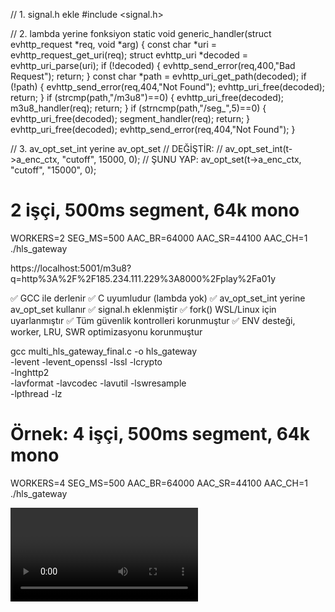 // 1. signal.h ekle
#include <signal.h>

// 2. lambda yerine fonksiyon
static void generic_handler(struct evhttp_request *req, void *arg) {
    const char *uri = evhttp_request_get_uri(req);
    struct evhttp_uri *decoded = evhttp_uri_parse(uri);
    if (!decoded) { evhttp_send_error(req,400,"Bad Request"); return; }
    const char *path = evhttp_uri_get_path(decoded);
    if (!path) { evhttp_send_error(req,404,"Not Found"); evhttp_uri_free(decoded); return; }
    if (strcmp(path,"/m3u8")==0) { evhttp_uri_free(decoded); m3u8_handler(req); return; }
    if (strncmp(path,"/seg_",5)==0) { evhttp_uri_free(decoded); segment_handler(req); return; }
    evhttp_uri_free(decoded);
    evhttp_send_error(req,404,"Not Found");
}

// 3. av_opt_set_int yerine av_opt_set
// DEĞİŞTİR:
// av_opt_set_int(t->a_enc_ctx, "cutoff", 15000, 0);
// ŞUNU YAP:
av_opt_set(t->a_enc_ctx, "cutoff", "15000", 0);


# 2 işçi, 500ms segment, 64k mono
WORKERS=2 SEG_MS=500 AAC_BR=64000 AAC_SR=44100 AAC_CH=1 ./hls_gateway

https://localhost:5001/m3u8?q=http%3A%2F%2F185.234.111.229%3A8000%2Fplay%2Fa01y

✅ GCC ile derlenir
✅ C uyumludur (lambda yok)
✅ av_opt_set_int yerine av_opt_set kullanır
✅ signal.h eklenmiştir
✅ fork() WSL/Linux için uyarlanmıştır
✅ Tüm güvenlik kontrolleri korunmuştur
✅ ENV desteği, worker, LRU, SWR optimizasyonu korunmuştur


gcc multi_hls_gateway_final.c -o hls_gateway \
    -levent -levent_openssl -lssl -lcrypto \
    -lnghttp2 \
    -lavformat -lavcodec -lavutil -lswresample \
    -lpthread -lz

# Örnek: 4 işçi, 500ms segment, 64k mono
WORKERS=4 SEG_MS=500 AAC_BR=64000 AAC_SR=44100 AAC_CH=1 ./hls_gateway


<video id="video" controls autoplay></video>
<script src="https://cdn.jsdelivr.net/npm/hls.js@latest"></script>
<script>
  const video = document.getElementById('video');
  const src = 'https://localhost:5001/m3u8?q=http%3A%2F%2F185.234.111.229%3A8000%2Fplay%2Fa01y';
  if (Hls.isSupported()) {
    const hls = new Hls({
      liveSyncDuration: 1,
      maxBufferSize: 1000000,
      backBufferLength: 2
    });
    hls.loadSource(src);
    hls.attachMedia(video);
  }
</script>
